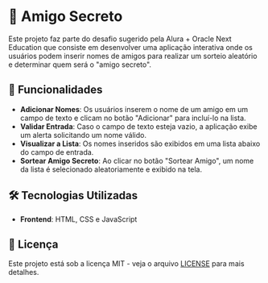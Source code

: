 # 🎉 Amigo Secreto

Este projeto faz parte do desafio sugerido pela Alura + Oracle Next Education que consiste em desenvolver uma aplicação interativa onde os usuários podem inserir nomes de amigos para realizar um sorteio aleatório e determinar quem será o "amigo secreto".

## 🚀 Funcionalidades

- **Adicionar Nomes**: Os usuários inserem o nome de um amigo em um campo de texto e clicam no botão "Adicionar" para incluí-lo na lista.
- **Validar Entrada**: Caso o campo de texto esteja vazio, a aplicação exibe um alerta solicitando um nome válido.
- **Visualizar a Lista**: Os nomes inseridos são exibidos em uma lista abaixo do campo de entrada.
- **Sortear Amigo Secreto**: Ao clicar no botão "Sortear Amigo", um nome da lista é selecionado aleatoriamente e exibido na tela.

## 🛠️ Tecnologias Utilizadas

- **Frontend**: HTML, CSS e JavaScript

## 📜 Licença

Este projeto está sob a licença MIT - veja o arquivo [LICENSE](LICENSE) para mais detalhes.




